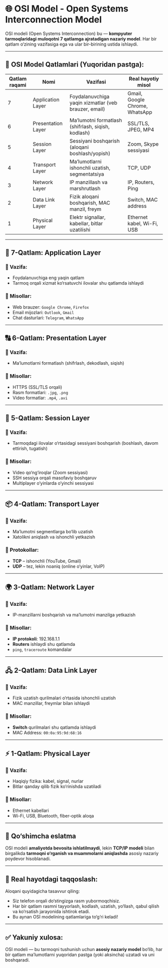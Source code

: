 # 🌐 OSI Model - Open Systems Interconnection Model

OSI modeli (Open Systems Interconnection) bu — **kompyuter tarmoqlaridagi muloqotni 7 qatlamga ajratadigan nazariy model**. Har bir qatlam o‘zining vazifasiga ega va ular bir-birining ustida ishlaydi.

---

## 🧱 OSI Model Qatlamlari (Yuqoridan pastga):

| Qatlam raqami | Nomi                  | Vazifasi                                              | Real hayotiy misol                     |
|---------------|------------------------|--------------------------------------------------------|----------------------------------------|
| 7             | Application Layer       | Foydalanuvchiga yaqin xizmatlar (veb brauzer, email)   | Gmail, Google Chrome, WhatsApp         |
| 6             | Presentation Layer      | Ma’lumotni formatlash (shifrlash, siqish, kodlash)     | SSL/TLS, JPEG, MP4                     |
| 5             | Session Layer           | Sessiyani boshqarish (aloqani boshlash/yopish)        | Zoom, Skype sessiyasi                  |
| 4             | Transport Layer         | Ma’lumotlarni ishonchli uzatish, segmentatsiya         | TCP, UDP                               |
| 3             | Network Layer           | IP manzillash va marshrutlash                          | IP, Routers, Ping                      |
| 2             | Data Link Layer         | Fizik aloqani boshqarish, MAC manzil, freym            | Switch, MAC address                    |
| 1             | Physical Layer          | Elektr signallar, kabellar, bitlar uzatilishi          | Ethernet kabel, Wi-Fi, USB             |

---

## 🔢 7-Qatlam: Application Layer
### 🎯 Vazifa:
- Foydalanuvchiga eng yaqin qatlam
- Tarmoq orqali xizmat ko‘rsatuvchi ilovalar shu qatlamda ishlaydi

### 📌 Misollar:
- Web brauzer: `Google Chrome`, `Firefox`
- Email mijozlari: `Outlook`, `Gmail`
- Chat dasturlari: `Telegram`, `WhatsApp`

---

## 🔠 6-Qatlam: Presentation Layer
### 🎯 Vazifa:
- Ma’lumotlarni formatlash (shifrlash, dekodlash, siqish)

### 📌 Misollar:
- HTTPS (SSL/TLS orqali)
- Rasm formatlari: `.jpg`, `.png`
- Video formatlar: `.mp4`, `.avi`

---

## 🔐 5-Qatlam: Session Layer
### 🎯 Vazifa:
- Tarmoqdagi ilovalar o‘rtasidagi sessiyani boshqarish (boshlash, davom ettirish, tugatish)

### 📌 Misollar:
- Video qo‘ng‘iroqlar (Zoom sessiyasi)
- SSH sessiya orqali masofaviy boshqaruv
- Multiplayer o‘yinlarda o‘yinchi sessiyasi

---

## 📦 4-Qatlam: Transport Layer
### 🎯 Vazifa:
- Ma’lumotni segmentlarga bo‘lib uzatish
- Xatolikni aniqlash va ishonchli yetkazish

### 📌 Protokollar:
- **TCP** – ishonchli (YouTube, Gmail)
- **UDP** – tez, lekin noaniq (online o‘yinlar, VoIP)

---

## 🌍 3-Qatlam: Network Layer
### 🎯 Vazifa:
- IP-manzillarni boshqarish va ma’lumotni manzilga yetkazish

### 📌 Misollar:
- **IP protokoli**: 192.168.1.1
- **Routers** ishlaydi shu qatlamda
- `ping`, `traceroute` komandalar

---

## 🖧 2-Qatlam: Data Link Layer
### 🎯 Vazifa:
- Fizik uzatish qurilmalari o‘rtasida ishonchli uzatish
- MAC manzillar, freymlar bilan ishlaydi

### 📌 Misollar:
- **Switch** qurilmalari shu qatlamda ishlaydi
- MAC Address: `00:0a:95:9d:68:16`

---

## ⚡ 1-Qatlam: Physical Layer
### 🎯 Vazifa:
- Haqiqiy fizika: kabel, signal, nurlar
- Bitlar qanday qilib fizik ko‘rinishda uzatiladi

### 📌 Misollar:
- Ethernet kabellari
- Wi-Fi, USB, Bluetooth, fiber-optik aloqa

---

## 🧠 Qo‘shimcha eslatma
OSI modeli **amaliyotda bevosita ishlatilmaydi**, lekin **TCP/IP modeli** bilan birgalikda **tarmoqni o‘rganish va muammolarni aniqlashda** asosiy nazariy poydevor hisoblanadi.

---

## 🔗 Real hayotdagi taqqoslash:
Aloqani quyidagicha tasavvur qiling:
- Siz telefon orqali do‘stingizga rasm yubormoqchisiz.
- Har bir qatlam rasmni tayyorlash, kodlash, uzatish, yo‘llash, qabul qilish va ko‘rsatish jarayonida ishtirok etadi.
- Bu aynan OSI modelining qatlamlariga to‘g‘ri keladi!

---

## ✅ Yakuniy xulosa:
OSI modeli — bu tarmoqni tushunish uchun **asosiy nazariy model** bo‘lib, har bir qatlam ma’lumotlarni yuqoridan pastga (yoki aksincha) uzatadi va uni boshqaradi.

